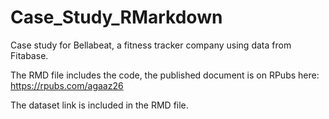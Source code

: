 # Case_Study_RMarkdown
Case study for Bellabeat, a fitness tracker company using data from Fitabase.

The RMD file includes the code, the published document is on RPubs here: https://rpubs.com/agaaz26

The dataset link is included in the RMD file.
